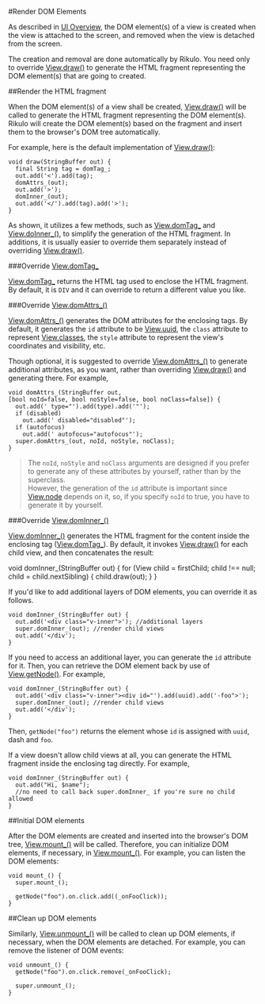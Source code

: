 #Render DOM Elements

As described in [UI Overview](../../Views/Fundamentals/UI_Overview.md), the DOM element(s) of a view is created when the view is attached to the screen, and removed when the view is detached from the screen.

The creation and removal are done automatically by Rikulo. You need only to override [View.draw()](api:view) to generate the HTML fragment representing the DOM element(s) that are going to created.

##Render the HTML fragment

When the DOM element(s) of a view shall be created, [View.draw()](api:view) will be called to generate the HTML fragment representing the DOM element(s). Rikulo will create the DOM element(s) based on the fragment and insert them to the browser's DOM tree automatically.

For example, here is the default implementation of [View.draw()](api:view):

    void draw(StringBuffer out) {
      final String tag = domTag_;
      out.add('<').add(tag);
      domAttrs_(out);
      out.add('>');
      domInner_(out);
      out.add('</').add(tag).add('>');
    }

As shown, it utilizes a few methods, such as [View.domTag_](api:view) and [View.doInner_()](api:view), to simplify the generation of the HTML fragment. In additions, it is usually easier to override them separately instead of overriding [View.draw()](api:view).


###Override [View.domTag_](api:view)

[View.domTag_](api:view) returns the HTML tag used to enclose the HTML fragment. By default, it is `DIV` and it can override to return a different value you like.

###Override [View.domAttrs_()](api:view)

[View.domAttrs_()](api:view) generates the DOM attributes for the enclosing tags. By default, it generates the `id` attribute to be [View.uuid](api:view), the `class` attribute to represent [View.classes](api:view), the `style` attribute to represent the view's coordinates and visibility, etc.

Though optional, it is suggested to override [View.domAttrs_()](api:view) to generate additional attributes, as you want, rather than overriding [View.draw()](api:view) and generating there. For example,

    void domAttrs_(StringBuffer out,
    [bool noId=false, bool noStyle=false, bool noClass=false]) {
      out.add(' type="').add(type).add('"');
      if (disabled)
        out.add(' disabled="disabled"');
      if (autofocus)
        out.add(' autofocus="autofocus"');
      super.domAttrs_(out, noId, noStyle, noClass);
    }

> The `noId`, `noStyle` and `noClass` arguments are designed if you prefer to generate any of these attributes by yourself, rather than by the superclass.  
However, the generation of the `id` attribute is important since [View.node](api:view) depends on it, so, if you specify `noId` to true, you have to generate it by yourself.

###Override [View.domInner_()](api:view)

[View.domInner_()](api:view) generates the HTML fragment for the content inside the enclosing tag ([View.domTag_](api:view)). By default, it invokes [View.draw()](api:view) for each child view, and then concatenates the result:

  void domInner_(StringBuffer out) {
    for (View child = firstChild; child !== null; child = child.nextSibling) {
      child.draw(out);
    }
  }

If you'd like to add additional layers of DOM elements, you can override it as follows.

    void domInner_(StringBuffer out) {
      out.add('<div class="v-inner">'); //additional layers
      super.domInner_(out); //render child views
      out.add('</div');
    }

If you need to access an additional layer, you can generate the `id` attribute for it. Then, you can retrieve the DOM element back by use of [View.getNode()](api:view). For example,

    void domInner_(StringBuffer out) {
      out.add('<div class="v-inner"><div id="').add(uuid).add('-foo">');
      super.domInner_(out); //render child views
      out.add('</div');
    }

Then, `getNode("foo")` returns the element whose `id` is assigned with `uuid`, dash and `foo`.

If a view doesn't allow child views at all, you can generate the HTML fragment inside the enclosing tag directly. For example,

    void domInner_(StringBuffer out) {
      out.add("Hi, $name");
      //no need to call back super.domInner_ if you're sure no child allowed
    }

##Initial DOM elements

After the DOM elements are created and inserted into the browser's DOM tree, [View.mount_()](api:view) will be called. Therefore, you can initialize DOM elements, if necessary, in [View.mount_()](api:view). For example, you can listen the DOM elements:

    void mount_() {
      super.mount_();

      getNode("foo").on.click.add((_onFooClick));
    }

##Clean up DOM elements

Similarly, [View.unmount_()](api:view) will be called to clean up DOM elements, if necessary, when the DOM elements are detached. For example, you can remove the listener of DOM events:

    void unmount_() {
      getNode("foo").on.click.remove(_onFooClick);

      super.unmount_();
    }
